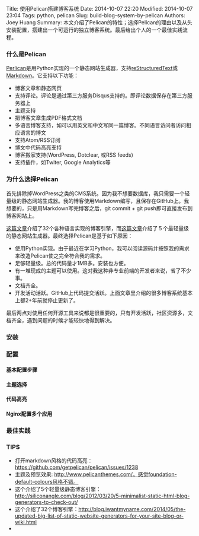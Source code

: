 Title: 使用Pelican搭建博客系统
Date: 2014-10-07 22:20
Modified: 2014-10-07 23:04
Tags: python, pelican
Slug: build-blog-system-by-pelican
Authors: Joey Huang
Summary: 本文介绍了Pelican的特性；选择Pelican的理由以及从头安装配置，搭建出一个可运行的独立博客系统。最后给出个人的一个最佳实践流程。

### 什么是Pelican

[Perlican][3]是用Python实现的一个静态网站生成器，支持[reStructuredText][1]或[Markdown][2]。它支持以下功能：

* 博客文章和静态网页
* 支持评论。评论是通过第三方服务Disqus支持的。即评论数据保存在第三方服务器上
* 主题支持
* 把博客文章生成PDF格式文档
* 多语言博客支持，如可以用英文和中文写同一篇博客。不同语言访问者访问相应语言的博文
* 支持Atom/RSS订阅
* 博文中代码高亮支持
* 博客搬家支持(WordPress, Dotclear, 或RSS feeds)
* 支持插件，如Twiter, Google Analytics等

### 为什么选择Pelican

首先排除掉WordPress之类的CMS系统。因为我不想要数据库，我只需要一个轻量级的静态网站生成器。我的博客使用Markdown编写，且保存在GitHub上。我想要的，只是用Markdown写完博客之后，git commit + git push即可直接发布到博客网站上。

[这篇文章][4]介绍了32个各种语言实现的博客引擎，而[这篇文章][5]介绍了５个最轻量级的静态网站生成器。最终选择Pelican是基于如下原因：

* 使用Python实现。由于最近在学习Python，我可以阅读源码并按照我的需求来改造Pelican使之完全符合我的需求。
* 足够轻量级。总的代码量才1MB多。安装也方便。
* 有一堆现成的主题可以使用。这对我这种非专业前端的开发者来说，省了不少事。
* 文档齐全。
* 开发活动活跃。GitHub上代码提交活跃。上面文章里介绍的很多博客系统基本上都2+年前就停止更新了。

最后两点对使用任何开源工具来说都是很重要的，只有开发活跃，社区资源多，文档齐全，遇到问题的时候才能较快地得到解决。

### 安装

### 配置

#### 基本配置步骤

#### 主题选择

#### 代码高亮

#### Nginx配置多个应用

### 最佳实践

### TIPS

* 打开markdown风格的代码高亮：https://github.com/getpelican/pelican/issues/1238
* 主题及预览效果: http://www.pelicanthemes.com/。感觉foundation-default-colours风格不错。
* 这个介绍了5个轻量级静态博客引擎：http://siliconangle.com/blog/2012/03/20/5-minimalist-static-html-blog-generators-to-check-out/
* 这个介绍了32个博客引擎：http://blog.iwantmyname.com/2014/05/the-updated-big-list-of-static-website-generators-for-your-site-blog-or-wiki.html
*

[1]: http://docutils.sourceforge.net/rst.html
[2]: http://daringfireball.net/projects/markdown/
[3]: https://github.com/getpelican/pelican
[4]: http://blog.iwantmyname.com/2014/05/the-updated-big-list-of-static-website-generators-for-your-site-blog-or-wiki.html
[5]: http://siliconangle.com/blog/2012/03/20/5-minimalist-static-html-blog-generators-to-check-out/


